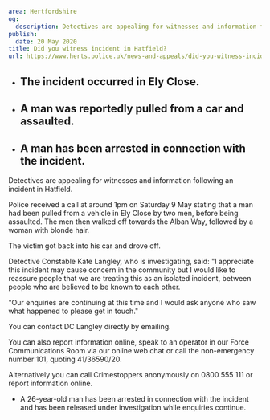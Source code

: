```yaml
area: Hertfordshire
og:
  description: Detectives are appealing for witnesses and information following an incident in Hatfield.
publish:
  date: 20 May 2020
title: Did you witness incident in Hatfield?
url: https://www.herts.police.uk/news-and-appeals/did-you-witness-incident-in-hatfield-0135
```

* ## The incident occurred in Ely Close.

 * ## A man was reportedly pulled from a car and assaulted.

 * ## A man has been arrested in connection with the incident.

Detectives are appealing for witnesses and information following an incident in Hatfield.

Police received a call at around 1pm on Saturday 9 May stating that a man had been pulled from a vehicle in Ely Close by two men, before being assaulted. The men then walked off towards the Alban Way, followed by a woman with blonde hair.

The victim got back into his car and drove off.

Detective Constable Kate Langley, who is investigating, said: "I appreciate this incident may cause concern in the community but I would like to reassure people that we are treating this as an isolated incident, between people who are believed to be known to each other.

"Our enquiries are continuing at this time and I would ask anyone who saw what happened to please get in touch."

You can contact DC Langley directly by emailing.

You can also report information online, speak to an operator in our Force Communications Room via our online web chat or call the non-emergency number 101, quoting 41/36590/20.

Alternatively you can call Crimestoppers anonymously on 0800 555 111 or report information online.

 * A 26-year-old man has been arrested in connection with the incident and has been released under investigation while enquiries continue.
